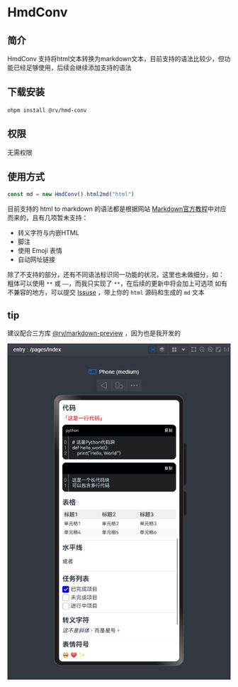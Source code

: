 # HmdConv

## 简介

HmdConv 支持将html文本转换为markdown文本，目前支持的语法比较少，但功能已经足够使用，后续会继续添加支持的语法

## 下载安装

`ohpm install @rv/hmd-conv`

## 权限

无需权限

## 使用方式
```typescript
const md = new HmdConv().html2md("html")
```
目前支持的 html to markdown 的语法都是根据网站 [Markdown官方教程](https://markdown.com.cn/)中对应而来的，且有几项暂未支持：
- 转义字符与内嵌HTML
- 脚注
- 使用 Emoji 表情
- 自动网址链接

除了不支持的部分，还有不同语法标识同一功能的状况，这里也未做细分，如： 粗体可以使用 `**` 或 `——`，而我只实现了 `**`，在后续的更新中将会加上可选项
如有不兼容的地方，可以提交 [Issuse](https://gitee.com/MUYS/hmd-conv/issues) ，带上你的 `html` 源码和生成的 `md` 文本

## tip
建议配合三方库 [@rv/markdown-preview](https://ohpm.openharmony.cn/#/cn/detail/@rv%2Fmarkdown-preview) ，因为也是我开发的


![配合 markdown-preview](./library/img.png)
